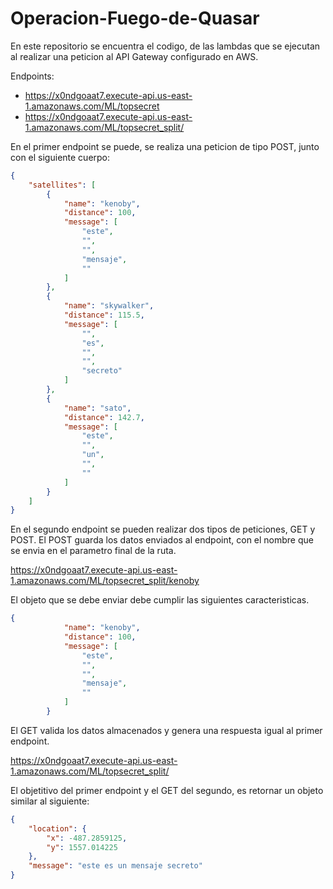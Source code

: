 # Operacion-Fuego-de-Quasar

En este repositorio se encuentra el codigo, de las lambdas que se ejecutan al realizar una 
peticion al API Gateway configurado en AWS.

Endpoints:
- https://x0ndgoaat7.execute-api.us-east-1.amazonaws.com/ML/topsecret
- https://x0ndgoaat7.execute-api.us-east-1.amazonaws.com/ML/topsecret_split/

En el primer endpoint se puede, se realiza una peticion de tipo POST, junto con el siguiente cuerpo:
```json
{
    "satellites": [
        {
            "name": "kenoby",
            "distance": 100,
            "message": [
                "este",
                "",
                "",
                "mensaje",
                ""
            ]
        },
        {
            "name": "skywalker",
            "distance": 115.5,
            "message": [
                "",
                "es",
                "",
                "",
                "secreto"
            ]
        },
        {
            "name": "sato",
            "distance": 142.7,
            "message": [
                "este",
                "",
                "un",
                "",
                ""
            ]
        }
    ]
}
```


En el segundo endpoint se pueden realizar dos tipos de peticiones, GET y POST. El POST guarda los datos enviados al endpoint, con el nombre que se envia en el parametro final de 
la ruta.

https://x0ndgoaat7.execute-api.us-east-1.amazonaws.com/ML/topsecret_split/kenoby

El objeto que se debe enviar debe cumplir las siguientes caracteristicas.
```json
{
            "name": "kenoby",
            "distance": 100,
            "message": [
                "este",
                "",
                "",
                "mensaje",
                ""
            ]
        }
```

El GET valida los datos almacenados y genera una respuesta igual al primer endpoint.

https://x0ndgoaat7.execute-api.us-east-1.amazonaws.com/ML/topsecret_split/

El objetitivo del primer endpoint y el GET del segundo, es retornar un objeto similar al siguiente:
```json
{
    "location": {
        "x": -487.2859125,
        "y": 1557.014225
    },
    "message": "este es un mensaje secreto"
}
```